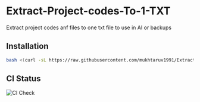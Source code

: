 # Extract-Project-codes-To-1-TXT

Extract project codes anf files to one txt file to use in AI or backups

## Installation
```bash
bash <(curl -sL https://raw.githubusercontent.com/mukhtaruv1991/Extract-Project-codes-To-1-TXT/main/install.sh)
```

## CI Status
![CI Check](https://github.com/mukhtaruv1991/Extract-Project-codes-To-1-TXT/actions/workflows/ci.yml/badge.svg)
